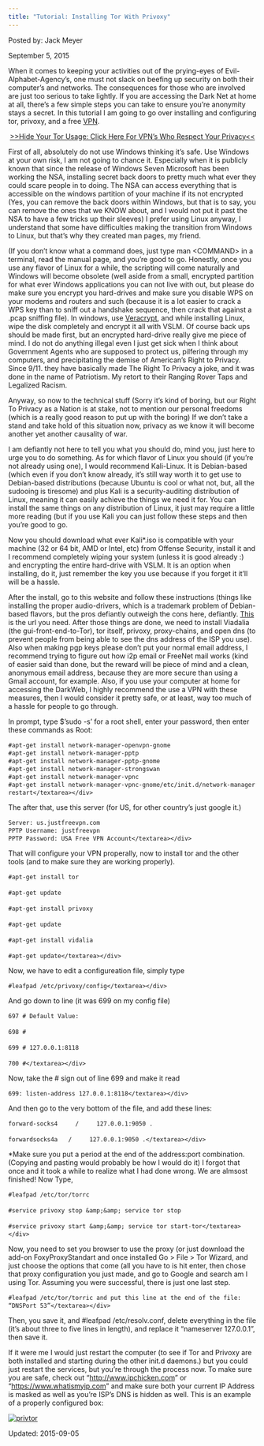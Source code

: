 ```yaml
---
title: "Tutorial: Installing Tor With Privoxy"
---
```


Posted by: Jack Meyer 

<span>September 5, 2015</span>




<p>When it comes to keeping your activities out of the prying-eyes of Evil-Alphabet-Agency&#8217;s, one must not slack on beefing up security on both their computer&#8217;s and networks. The consequences for those who are involved are just too serious to take lightly. If you are accessing the Dark Net at home at all, there&#8217;s a few simple steps you can take to ensure you&#8217;re anonymity stays a secret. In this tutorial I am going to go over installing and configuring tor, privoxy, and a free <a href="/vpn-comparison-chart/">VPN</a>.</p>
<p style="text-align: center;"><a href="/vpn-comparison-chart/">&gt;&gt;Hide Your Tor Usage: Click Here For VPN&#8217;s Who Respect Your Privacy&lt;&lt;</a></p>
<p>First of all, absolutely do not use Windows thinking it&#8217;s safe. Use Windows at your own risk, I am not going to chance it. Especially when it is publicly known that since the release of Windows Seven Microsoft has been working the NSA, installing secret back doors to pretty much what ever they could scare people in to doing. The NSA can access everything that is accessible on the windows partition of your machine if its not encrypted (Yes, you can remove the back doors within Windows, but that is to say, you can remove the ones that we KNOW about, and I would not put it past the NSA to have a few tricks up their sleeves) I prefer using Linux anyway, I understand that some have difficulties making the transition from Windows to Linux, but that&#8217;s why they created man pages, my friend.</p>
<p>(If you don&#8217;t know what a command does, just type man &lt;COMMAND&gt; in a terminal, read the manual page, and you&#8217;re good to go. Honestly, once you use any flavor of Linux for a while, the scripting will come naturally and Windows will become obsolete (well aside from a small, encrypted partition for what ever Windows applications you can not live with out, but please do make sure you encrypt you hard-drives and make sure you disable WPS on your modems and routers and such (because it is a lot easier to crack a WPS key than to sniff out a handshake sequence, then crack that against a .pcap sniffing file). In windows, use <a href="/2015/02/09/veracrypt-tutorial-how-to-encrypt-usb-drive/">Veracrypt</a>, and while installing Linux, wipe the disk completely and encrypt it all with VSLM. Of course back ups should be made first, but an encrypted hard-drive really give me piece of mind. I do not do anything illegal even I just get sick when I think about Government Agents who are supposed to protect us, pilfering through my computers, and precipitating the demise of American&#8217;s Right to Privacy. Since 9/11. they have basically made The Right To Privacy a joke, and it was done in the name of Patriotism. My retort to their Ranging Rover Taps and Legalized Racism.</p>
<p>Anyway, so now to the technical stuff (Sorry it&#8217;s kind of boring, but our Right To Privacy as a Nation is at stake, not to mention our personal freedoms (which is a really good reason to put up with the boring) If we don&#8217;t take a stand and take hold of this situation now, privacy as we know it will become another yet another causality of war.</p>
<p>I am defiantly not here to tell you what you should do, mind you, just here to urge you to do something. As for which flavor of Linux you should (if you&#8217;re not already using one), I would recommend Kali-Linux. It is Debian-based (which even if you don&#8217;t know already, it&#8217;s still way worth it to get use to Debian-based distributions (because Ubuntu is cool or what not, but, all the sudooing is tiresome) and plus Kali is a security-auditing distribution of Linux, meaning it can easily achieve the things we need it for. You can install the same things on any distribution of Linux, it just may require a little more reading (but if you use Kali you can just follow these steps and then you&#8217;re good to go.</p>
<p>Now you should download what ever Kali*.iso is compatible with your machine (32 or 64 bit, AMD or Intel, etc) from Offense Security, install it and I recommend completely wiping your system (unless it is good already :) and encrypting the entire hard-drive with VSLM. It is an option when installing, do it, just remember the key you use because if you forget it it&#8217;ll will be a hassle.</p>
<p>After the install, go to this website and follow these instructions (things like installing the proper audio-drivers, which is a trademark problem of Debian-based flavors, but the pros defiantly outweigh the cons here, defiantly. <a href="http://www.blackmoreops.com/2014/03/03/20-things-installing-kali-linux/">This</a> is the url you need. After those things are done, we need to install Viadalia (the gui-front-end-to-Tor), tor itself, privoxy, proxy-chains, and open dns (to prevent people from being able to see the dns address of the ISP you use). Also when making pgp keys please don&#8217;t put your normal email address, I recommend trying to figure out how i2p email or FreeNet mail works (kind of easier said than done, but the reward will be piece of mind and a clean, anonymous email address, because they are more secure than using a Gmail account, for example. Also, if you use your computer at home for accessing the DarkWeb, I highly recommend the use a VPN with these measures, then I would consider it pretty safe, or at least, way too much of a hassle for people to go through.</p>
<p>In prompt, type $&#8217;sudo -s&#8217; for a root shell, enter your password, then enter these commands as Root:</p>

    #apt-get install network-manager-openvpn-gnome
    #apt-get install network-manager-pptp
    #apt-get install network-manager-pptp-gnome
    #apt-get install network-manager-strongswan
    #apt-get install network-manager-vpnc
    #apt-get install network-manager-vpnc-gnome/etc/init.d/network-manager restart</textarea></div>

    
<p>
    The after that, use this server (for US, for other country&#8217;s just google it.)</p>

    Server: us.justfreevpn.com
    PPTP Username: justfreevpn
    PPTP Password: USA Free VPN Account</textarea></div>

    
<p>
    That will configure your VPN properally, now to install tor and the other tools (and to make sure they are working properly).</p>

    #apt-get install tor
    
    #apt-get update
    
    #apt-get install privoxy
    
    #apt-get update
    
    #apt-get install vidalia
    
    #apt-get update</textarea></div>

    
<p>
    Now, we have to edit a configureation file, simply type</p>

    #leafpad /etc/privoxy/config</textarea></div>

    
<p>
    And go down to line (it was 699 on my config file)</p>

    697 # Default Value:
    
    698 #
    
    699 # 127.0.0.1:8118
    
    700 #</textarea></div>

    
<p>
    Now, take the # sign out of line 699 and make it read</p>

    699: listen-address 127.0.0.1:8118</textarea></div>

    
<p>
    And then go to the very bottom of the file, and add these lines:</p>

    forward-socks4     /     127.0.0.1:9050 .
    
    forwardsocks4a   /     127.0.0.1:9050 .</textarea></div>

    
<p>
    *Make sure you put a period at the end of the address:port combination. (Copying and pasting would probably be how I would do it) I forgot that once and it took a while to realize what I had done wrong. We are almsost finished! Now Type,</p>

    #leafpad /etc/tor/torrc
    
    #service privoxy stop &amp;&amp; service tor stop
    
    #service privoxy start &amp;&amp; service tor start-tor</textarea></div>

    
<p>
    Now, you need to set you browser to use the proxy (or just download the add-on FoxyProxyStandart and once installed Go &gt; File &gt; Tor Wizard, and just choose the options that come (all you have to is hit enter, then chose that proxy configuration you just made, and go to Google and search am I using Tor. Assuming you were successful, there is just one last step.</p>

    #leafpad /etc/tor/torric and put this line at the end of the file: “DNSPort 53”</textarea></div>

    
<p>
    Then, you save it, and #leafpad /etc/resolv.conf, delete everything in the file (it&#8217;s about three to five lines in length), and replace it “nameserver 127.0.0.1”, then save it.</p>
<p>If it were me I would just restart the computer (to see if Tor and Privoxy are both installed and starting during the other init.d daemons.) but you could just restart the services, but you&#8217;re through the process now. To make sure you are safe, check out “<a href="http://www.ipchicken.com/">http://www.ipchicken.com</a>” or “<a href="https://www.whatismyip.com/">https://www.whatismyip.com</a>” and make sure both your current IP Address is masked as well as you&#8217;re ISP&#8217;s DNS is hidden as well. This is an example of a properly configured box:</p>
<p><a href="/imgs/2015/05/privtor.png"><img class="aligncenter wp-image-10265" src="/imgs/2015/05/privtor.png" alt="privtor" width="1058" height="595" srcset="/imgs/2015/05/privtor.png 1366w, /imgs/2015/05/privtor-300x169.png 300w, /imgs/2015/05/privtor-1024x576.png 1024w" sizes="(max-width: 1058px) 100vw, 1058px"/></a></p>

Updated: 2015-09-05

